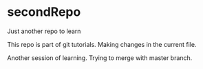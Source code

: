 # secondRepo
Just another repo to learn

This repo is part of git tutorials.
Making changes in the current file.

Another session of learning.
Trying to merge with master branch.
